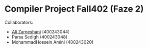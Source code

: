 # Compiler Project Fall402 (Faze 2)
Collaborators:
* [Ali Zarneshani]() (400243044)
* Parsa Sedigh (400243048)
* MohammadHossein Amini (400243020)
